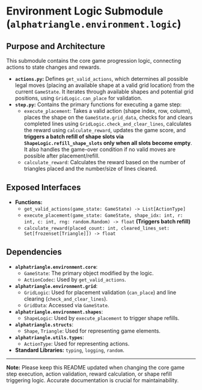# Environment Logic Submodule (`alphatriangle.environment.logic`)

## Purpose and Architecture

This submodule contains the core game progression logic, connecting actions to state changes and rewards.

-   **`actions.py`:** Defines `get_valid_actions`, which determines all possible legal moves (placing an available shape at a valid grid location) from the current `GameState`. It iterates through available shapes and potential grid positions, using `GridLogic.can_place` for validation.
-   **`step.py`:** Contains the primary functions for executing a game step:
    -   `execute_placement`: Takes a valid action (shape index, row, column), places the shape on the `GameState.grid_data`, checks for and clears completed lines using `GridLogic.check_and_clear_lines`, calculates the reward using `calculate_reward`, updates the game score, and **triggers a batch refill of shape slots via `ShapeLogic.refill_shape_slots` only when all slots become empty**. It also handles the game-over condition if no valid moves are possible after placement/refill.
    -   `calculate_reward`: Calculates the reward based on the number of triangles placed and the number/size of lines cleared.

## Exposed Interfaces

-   **Functions:**
    -   `get_valid_actions(game_state: GameState) -> List[ActionType]`
    -   `execute_placement(game_state: GameState, shape_idx: int, r: int, c: int, rng: random.Random) -> float` **(Triggers batch refill)**
    -   `calculate_reward(placed_count: int, cleared_lines_set: Set[frozenset[Triangle]]) -> float`

## Dependencies

-   **`alphatriangle.environment.core`**:
    -   `GameState`: The primary object modified by the logic.
    -   `ActionCodec`: Used by `get_valid_actions`.
-   **`alphatriangle.environment.grid`**:
    -   `GridLogic`: Used for placement validation (`can_place`) and line clearing (`check_and_clear_lines`).
    -   `GridData`: Accessed via `GameState`.
-   **`alphatriangle.environment.shapes`**:
    -   `ShapeLogic`: Used by `execute_placement` to trigger shape refills.
-   **`alphatriangle.structs`**:
    -   `Shape`, `Triangle`: Used for representing game elements.
-   **`alphatriangle.utils.types`**:
    -   `ActionType`: Used for representing actions.
-   **Standard Libraries:** `typing`, `logging`, `random`.

---

**Note:** Please keep this README updated when changing the core game step execution, action validation, reward calculation, or shape refill triggering logic. Accurate documentation is crucial for maintainability.